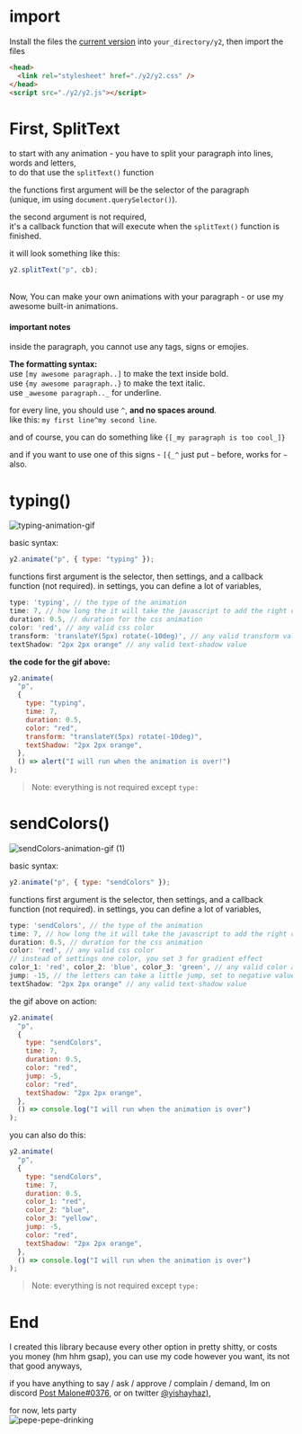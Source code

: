 # import

Install the files the [current version](https://github.com/Yishay666/y2/v1.0) into `your_directory/y2`,
then import the files

```html
<head>
  <link rel="stylesheet" href="./y2/y2.css" />
</head>
<script src="./y2/y2.js"></script>
```

# First, SplitText

to start with any animation - you have to split your paragraph into lines, words and letters, <br/>
to do that use the `splitText()` function

the functions first argument will be the selector of the paragraph<br/>
(unique, im using `document.querySelector()`).

the second argument is not required,<br/>it's a callback function that will execute when the `splitText()` function is finished.

it will look something like this:

```javascript
y2.splitText("p", cb);
```

<br/>
Now, You can make your own animations with your paragraph - or use my awesome built-in animations.

#### important notes

inside the paragraph, you cannot use any tags, signs or emojies.

**The formatting syntax:**<br/>
use `[my awesome paragraph..]` to make the text inside bold.<br/>
use `{my awesome paragraph..}` to make the text italic.</br>
use `_awesome paragraph.._` for underline.</br>

for every line, you should use `^`, **and no spaces around**.<br/>
like this: `my first line^my second line`.

and of course, you can do something like `{[_my paragraph is too cool_]}`

and if you want to use one of this signs - `[{_^` just put `~` before, works for `~` also.

# typing()

![typing-animation-gif](https://user-images.githubusercontent.com/50710472/139737136-937846ed-7e24-49a9-be43-4a1121d048bf.gif)

basic syntax:

```javascript
y2.animate("p", { type: "typing" });
```

functions first argument is the selector, then settings, and a callback function (not required).
in settings, you can define a lot of variables,

```javascript
type: 'typing', // the type of the animation
time: 7, // how long the it will take the javascript to add the right classes to the html
duration: 0.5, // duration for the css animation
color: 'red', // any valid css color
transform: 'translateY(5px) rotate(-10deg)', // any valid transform value
textShadow: "2px 2px orange" // any valid text-shadow value
```

**the code for the gif above:**

```javascript
y2.animate(
  "p",
  {
    type: "typing",
    time: 7,
    duration: 0.5,
    color: "red",
    transform: "translateY(5px) rotate(-10deg)",
    textShadow: "2px 2px orange",
  },
  () => alert("I will run when the animation is over!")
);
```

> Note: everything is not required except `type:`

# sendColors()

![sendColors-animation-gif (1)](https://user-images.githubusercontent.com/50710472/139739220-2e1b16a7-d91e-4aa8-88d2-c6545a8d7ffb.gif)

basic syntax:

```javascript
y2.animate("p", { type: "sendColors" });
```

functions first argument is the selector, then settings, and a callback function (not required).
in settings, you can define a lot of variables,

```javascript
type: 'sendColors', // the type of the animation
time: 7, // how long the it will take the javascript to add the right classes to the html
duration: 0.5, // duration for the css animation
color: 'red', // any valid css color
// instead of settings one color, you set 3 for gradient effect
color_1: 'red', color_2: 'blue', color_3: 'green', // any valid color accepted
jump: -15, // the letters can take a little jump, set to negative value for it to go up
textShadow: "2px 2px orange" // any valid text-shadow value
```

the gif above on action:

```javascript
y2.animate(
  "p",
  {
    type: "sendColors",
    time: 7,
    duration: 0.5,
    color: "red",
    jump: -5,
    color: "red",
    textShadow: "2px 2px orange",
  },
  () => console.log("I will run when the animation is over")
);
```

you can also do this:

```javascript
y2.animate(
  "p",
  {
    type: "sendColors",
    time: 7,
    duration: 0.5,
    color_1: "red",
    color_2: "blue",
    color_3: "yellow",
    jump: -5,
    color: "red",
    textShadow: "2px 2px orange",
  },
  () => console.log("I will run when the animation is over")
);
```

> Note: everything is not required except `type:`

# End

I created this library because every other option in pretty shitty, or costs you money (hm hhm gsap),
you can use my code however you want, its not that good anyways,

if you have anything to say / ask / approve / complain / demand,
Im on discord [Post Malone#0376](https://discord.com/channels/me/484834908758605824), or on twitter [@yishayhaz)](https://twitter.com/yishayhaz),

for now, lets party <br/>
![pepe-pepe-drinking](https://user-images.githubusercontent.com/50710472/139740244-6fd77ed6-1d8d-431d-a8da-8d0b22df2877.gif)
